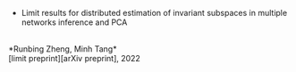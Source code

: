 - Limit results for distributed estimation of invariant subspaces in multiple networks inference and PCA
<br>
*Runbing Zheng, Minh Tang*
<br>
[limit preprint][arXiv preprint], 2022

[limit preprint]:https://arxiv.org/abs/2206.04306
